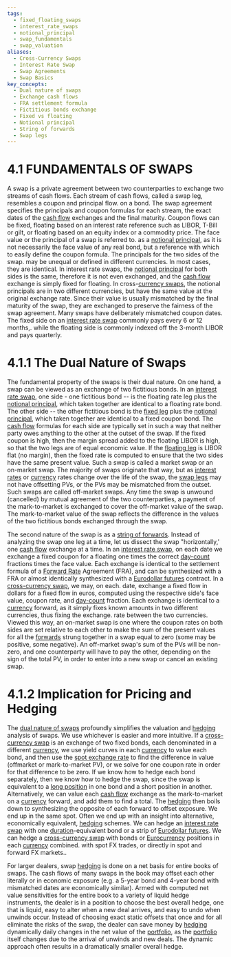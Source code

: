 ```yaml
---
tags:
  - fixed_floating_swaps
  - interest_rate_swaps
  - notional_principal
  - swap_fundamentals
  - swap_valuation
aliases:
  - Cross-Currency Swaps
  - Interest Rate Swap
  - Swap Agreements
  - Swap Basics
key_concepts:
  - Dual nature of swaps
  - Exchange cash flows
  - FRA settlement formula
  - Fictitious bonds exchange
  - Fixed vs floating
  - Notional principal
  - String of forwards
  - Swap legs
---
```


# 4.1 FUNDAMENTALS OF SWAPS  

A swap is a private agreement between two counterparties to exchange two streams of cash flows. Each stream of cash flows, called a swap leg, resembles a coupon and principal flow. on a bond. The swap agreement specifies the principals and coupon formulas for each stream, the exact dates of the [cash flow](../Chapter%201%20-%20Purpose%20and%20Structure%20of%20Financial%20Markets/Preview%20of%20the%20Book.md) exchanges and the final maturity. Coupon flows can be fixed, floating based on an interest rate reference such as LIBOR, T-Bill or gilt, or floating based on an equity index or a commodity price. The face value or the principal of a swap is referred to. as a [notional principal](.md), as it is not necessarily the face value of any real bond, but a reference with which to easily define the coupon formula. The principals for the two sides of the swap. may be unequal or defined in different currencies. In most cases, they are identical. In interest rate swaps, the [notional principal](.md) for both sides is the same, therefore it is not even exchanged, and the [cash flow](../Chapter%201%20-%20Purpose%20and%20Structure%20of%20Financial%20Markets/Preview%20of%20the%20Book.md) exchange is simply fixed for floating. In cross-[currency swaps](../../../../Financial%20Instruments/Financial%20Instruments%20PSET%20Solutions.md), the notional principals are in two different currencies, but have the same value at the original exchange rate. Since their value is usually mismatched by the final maturity of the swap, they are exchanged to preserve the fairness of the swap agreement. Many swaps have deliberately mismatched coupon dates. The fixed side on an [interest rate swap](../../../../Financial%20Engineering/Primer%20on%20Interest%20Rate%20Swaps.md) commonly pays every 6 or 12 months,. while the floating side is commonly indexed off the 3-month LIBOR and pays quarterly.  

# 4.1.1 The Dual Nature of Swaps  

The fundamental property of the swaps is their dual nature. On one hand, a swap can be viewed as an exchange of two fictitious bonds. In an [interest rate swap](../../../../Financial%20Engineering/Primer%20on%20Interest%20Rate%20Swaps.md), one side - one fictitious bond -- is the floating rate leg plus the [notional principal](.md), which taken together are identical to a floating rate bond. The other side -- the other fictitious bond  is the [fixed leg](../../../Fixed%20Income%20Securities%20Tools%20for%20Today's%20Markets/Chapter%202/Pricing%20Interest%20Rate%20Swaps.md) plus the [notional principal](.md), which taken together are identical to a fixed coupon bond. The [cash flow](../Chapter%201%20-%20Purpose%20and%20Structure%20of%20Financial%20Markets/Preview%20of%20the%20Book.md) formulas for each side are typically set in such a way that neither party owes anything to the other at the outset of the swap. If the fixed coupon is high, then the margin spread added to the floating LIBOR is high, so that the two legs are of equal economic value. If the [floating leg](../../../Fixed%20Income%20Securities%20Tools%20for%20Today's%20Markets/Chapter%202/Pricing%20Interest%20Rate%20Swaps.md) is LIBOR flat (no margin), then the fixed rate is computed to ensure that the two sides have the same present value. Such a swap is called a market swap or an on-market swap. The majority of swaps originate that way, but as [interest rates](../../../Fixed%20Income%20Securities%20Tools%20for%20Today's%20Markets/Chapter%202/Interest%20Rate%20Quotations.md) or [currency](../../../../Financial%20Instruments/Lecture%20Notes-%20Financial%20Instruments/Teaching%20Note%201-%20Forward%20Rates%20Agreement/Forwards%20and%20Futures%20Notes.md) rates change over the life of the swap, the [swap legs](.md) may not have offsetting PVs, or the PVs may be mismatched from the outset. Such swaps are called off-market swaps. Any time the swap is unwound (cancelled) by mutual agreement of the two counterparties, a payment of the mark-to-market is exchanged to cover the off-market value of the swap. The mark-to-market value of the swap reflects the difference in the values of the two fictitious bonds exchanged through the swap.  

The second nature of the swap is as a [string of forwards](.md). Instead of analyzing the swap one leg at a time, let us dissect the swap "horizontally,' one [cash flow](../Chapter%201%20-%20Purpose%20and%20Structure%20of%20Financial%20Markets/Preview%20of%20the%20Book.md) exchange at a time. In an [interest rate swap](../../../../Financial%20Engineering/Primer%20on%20Interest%20Rate%20Swaps.md), on each date we exchange a fixed coupon for a floating one times the correct [day-count](../Chapter%202%20-%20Spot%20Markets/Intra-Year%20Compounding%20and%20Day-Count.md) fractions times the face value. Each exchange is identical to the settlement formula of a [Forward Rate](../../../../Clippings/Forward%20Points%20in%20Currency.md) Agreement (FRA), and can be synthesized with a FRA or almost identically synthesized with a [Eurodollar futures](../Chapter%206%20Options%20on%20Non-Price%20Variables/Convexity-Adjusted%20Models%20for%20LIBOR%20Forwards%20Qu.md) contract. In a [cross-currency swap](../../../../Clippings/Currency%20Swap%20Basics.md), we may, on each. date, exchange a fixed flow in dollars for a fixed flow in euros, computed using the respective side's face value, coupon rate, and [day-count](../Chapter%202%20-%20Spot%20Markets/Intra-Year%20Compounding%20and%20Day-Count.md) fraction. Each exchange is identical to a [currency](../../../../Financial%20Instruments/Lecture%20Notes-%20Financial%20Instruments/Teaching%20Note%201-%20Forward%20Rates%20Agreement/Forwards%20and%20Futures%20Notes.md) forward, as it simply fixes known amounts in two different currencies, thus fixing the exchange. rate between the two currencies. Viewed this way, an on-market swap is one where the coupon rates on both sides are set relative to each other to make the sum of the present values for all the [forwards](../../../Financial%20Asset%20Pricing%20Theory%20Overview/Chapter%2012%20-%20Derivatives/Forwards%20and%20Futures.md) strung together in a swap equal to zero (some may be positive, some negative). An off-market swap's sum of the PVs will be non-zero, and one counterparty will have to pay the other, depending on the sign of the total PV, in order to enter into a new swap or cancel an existing swap.  

# 4.1.2 Implication for Pricing and Hedging  

The [dual nature of swaps](.md) profoundly simplifies the valuation and [hedging](../../../Fixed%20Income%20Securities%20Tools%20for%20Today's%20Markets/Chapter%205/Key%20Rates%20O1s%20Durations%20and%20Hedging.md) analysis of swaps. We use whichever is easier and more intuitive. If a [cross-currency swap](../../../../Clippings/Currency%20Swap%20Basics.md) is an exchange of two fixed bonds, each denominated in a different [currency](../../../../Financial%20Instruments/Lecture%20Notes-%20Financial%20Instruments/Teaching%20Note%201-%20Forward%20Rates%20Agreement/Forwards%20and%20Futures%20Notes.md), we use yield curves in each [currency](../../../../Financial%20Instruments/Lecture%20Notes-%20Financial%20Instruments/Teaching%20Note%201-%20Forward%20Rates%20Agreement/Forwards%20and%20Futures%20Notes.md) to value each bond, and then use the [spot exchange rate](../../../../Financial%20Instruments/Review%20Session%20Notes/Arbitrage%20Opportunity%20Accounting.md) to find the difference in value (offmarket or mark-to-market PV), or we solve for one coupon rate in order for that difference to be zero. If we know how to hedge each bond separately, then we know how to hedge the swap, since the swap is equivalent to a [long position](../../../../Financial%20Engineering/Derivatives/Part%20I%20-%20Forwards%20and%20Futures/Chapter%204%20-%20Futures:%20Hedging%20and%20Speculation.md) in one bond and a short position in another. Alternatively, we can value each [cash flow](../Chapter%201%20-%20Purpose%20and%20Structure%20of%20Financial%20Markets/Preview%20of%20the%20Book.md) exchange as the mark-to-market on a [currency](../../../../Financial%20Instruments/Lecture%20Notes-%20Financial%20Instruments/Teaching%20Note%201-%20Forward%20Rates%20Agreement/Forwards%20and%20Futures%20Notes.md) forward, and add them to find a total. The [hedging](../../../Fixed%20Income%20Securities%20Tools%20for%20Today's%20Markets/Chapter%205/Key%20Rates%20O1s%20Durations%20and%20Hedging.md) then boils down to synthesizing the opposite of each forward to offset exposure. We end up in the same spot. Often we end up with an insight into alternative, economically equivalent, [hedging](../../../Fixed%20Income%20Securities%20Tools%20for%20Today's%20Markets/Chapter%205/Key%20Rates%20O1s%20Durations%20and%20Hedging.md) schemes. We can hedge an [interest rate swap](../../../../Financial%20Engineering/Primer%20on%20Interest%20Rate%20Swaps.md) with one [duration](../../../Fixed%20Income%20Securities%20Tools%20for%20Today's%20Markets/Chapter%205/Key%20Rates%20O1s%20Durations%20and%20Hedging.md)-equivalent bond or a strip of [Eurodollar futures](../Chapter%206%20Options%20on%20Non-Price%20Variables/Convexity-Adjusted%20Models%20for%20LIBOR%20Forwards%20Qu.md). We can hedge a [cross-currency swap](../../../../Clippings/Currency%20Swap%20Basics.md) with bonds or [Eurocurrency](../../../../International%20Finance/The%20Eurocurrency%20and%20Eurobond%20Markets%20Annotations.md) positions in each [currency](../../../../Financial%20Instruments/Lecture%20Notes-%20Financial%20Instruments/Teaching%20Note%201-%20Forward%20Rates%20Agreement/Forwards%20and%20Futures%20Notes.md) combined. with spot FX trades, or directly in spot and forward FX markets..  

For larger dealers, swap [hedging](../../../Fixed%20Income%20Securities%20Tools%20for%20Today's%20Markets/Chapter%205/Key%20Rates%20O1s%20Durations%20and%20Hedging.md) is done on a net basis for entire books of swaps. The cash flows of many swaps in the book may offset each other literally or in economic exposure (e.g. a 5-year bond and 4-year bond with mismatched dates are economically similar). Armed with computed net value sensitivities for the entire book to a variety of liquid hedge instruments, the dealer is in a position to choose the best overall hedge, one that is liquid, easy to alter when a new deal arrives, and easy to undo when unwinds occur. Instead of choosing exact static offsets that once and for all eliminate the risks of the swap, the dealer can save money by [hedging](../../../Fixed%20Income%20Securities%20Tools%20for%20Today's%20Markets/Chapter%205/Key%20Rates%20O1s%20Durations%20and%20Hedging.md) dynamically daily changes in the net value of the [portfolio](../../../../Advanced%20Investments/An%20Asset%20Allocation%20Primer.md), as the [portfolio](../../../../Advanced%20Investments/An%20Asset%20Allocation%20Primer.md) itself changes due to the arrival of unwinds and new deals. The dynamic approach often results in a dramatically smaller overall hedge.  
